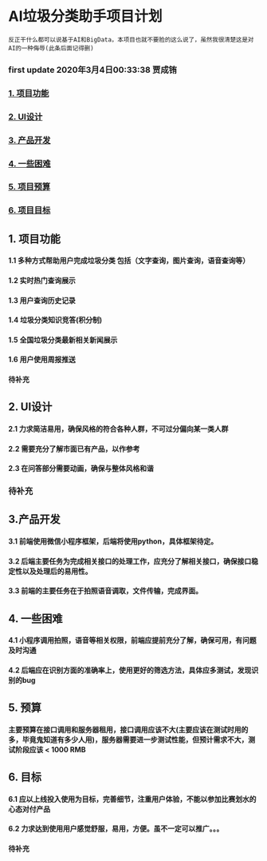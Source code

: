 # AI垃圾分类助手项目计划

```
反正干什么都可以说基于AI和BigData，本项目也就不要脸的这么说了，虽然我很清楚这是对AI的一种侮辱(此条后面记得删)
```

### first update 2020年3月4日00:33:38 贾成铕

### [1. 项目功能](#function)  
### [2. UI设计]()
### [3. 产品开发]()
### [4. 一些困难]()
### [5. 项目预算]()
### [6. 项目目标]()

<a href="#function"></a>
## 1. 项目功能  
#### 1.1  多种方式帮助用户完成垃圾分类 包括（文字查询，图片查询，语音查询等）
#### 1.2  实时热门查询展示
#### 1.3  用户查询历史记录
#### 1.4  垃圾分类知识竞答(积分制)
#### 1.5  全国垃圾分类最新相关新闻展示
#### 1.6  用户使用周报推送

#### 待补充

## 2. UI设计

#### 2.1 力求简洁易用，确保风格的符合各种人群，不可过分偏向某一类人群
#### 2.2 需要充分了解市面已有产品，以作参考
#### 2.3 在问答部分需要动画，确保与整体风格和谐

### 待补充

## 3.产品开发

#### 3.1 前端使用微信小程序框架，后端将使用python，具体框架待定。

#### 3.2 后端主要任务为完成相关接口的处理工作，应充分了解相关接口，确保接口稳定性以及处理后的易用性。

#### 3.3 前端的主要任务在于拍照语音调取，文件传输，完成界面。

## 4. 一些困难

#### 4.1 小程序调用拍照，语音等相关权限，前端应提前充分了解，确保可用，有问题及时沟通

#### 4.2 后端应在识别方面的准确率上，使用更好的筛选方法，具体应多测试，发现识别的bug

## 5. 预算

#### 主要预算在接口调用和服务器租用，接口调用应该不大(主要应该在测试时用的多，毕竟鬼知道有多少人用)，服务器需要进一步测试性能，但预计需求不大，测试阶段应该 < 1000 RMB


## 6. 目标

#### 6.1 应以上线投入使用为目标，完善细节，注重用户体验，不能以参加比赛划水的心态对付产品
#### 6.2 力求达到使用用户感觉舒服，易用，方便。虽不一定可以推广。。。
#### 待补充





